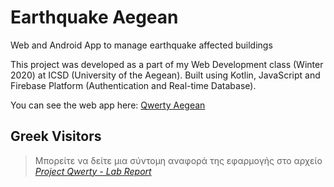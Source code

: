 # Earthquake Aegean
Web and Android App to manage earthquake affected buildings

This project was developed as a part of my Web Development class (Winter 2020) at ICSD (University of the Aegean). 
Built using Kotlin, JavaScript and Firebase Platform (Authentication and Real-time Database). 

You can see the web app here: [Qwerty Aegean](https://qwerty-aegean.web.app/)

## Greek Visitors
> Μπορείτε να δείτε μια σύντομη αναφορά της εφαρμογής στο αρχείο [*Project Qwerty - Lab Report*](https://github.com/geochareas/earthquake/blob/main/Project%20Qwerty%20-%20Lab%20Report.pdf)
